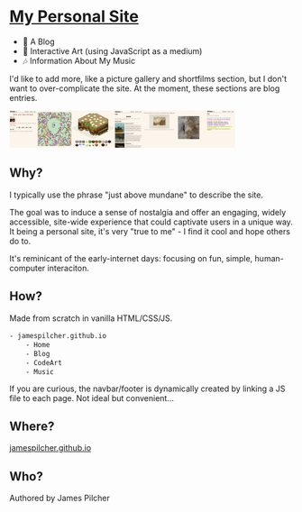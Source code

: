 # [My Personal Site](https://jamespilcher.github.io)

- 📝 A Blog 
- 🎨 Interactive Art (using JavaScript as a medium)
- 🎶 Information About My Music 


I'd like to add more, like a picture gallery and shortfilms section, but I don't want to over-complicate the site. At the moment, these sections are blog entries.

 <img src="readme-res/sitescreenshots.png" alt="site pics" width="400">

## Why?

I typically use the phrase "just above mundane" to describe the site.

The goal was to induce a sense of nostalgia and offer an engaging, widely accessible, site-wide experience that could captivate users in a unique way. It being a personal site, it's very "true to me" - I find it cool and hope others do to.

It's reminicant of the early-internet days: focusing on fun, simple, human-computer interaciton.

## How?

Made from scratch in vanilla HTML/CSS/JS.

```
- jamespilcher.github.io
    - Home
    - Blog
    - CodeArt
    - Music
```

If you are curious, the navbar/footer is dynamically created by linking a JS file to each page. Not ideal but convenient...

## Where?

[jamespilcher.github.io](https://jamespilcher.github.io)

## Who?
Authored by James Pilcher
